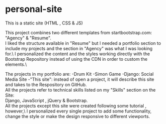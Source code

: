 # personal-site
This is a static site (HTML , CSS &amp; JS) 

This project combines two different templates from startbootstrap.com: "Agency" & "Resume". \
I liked the structure available in "Resume" but I needed a portfolio section to include my projects and the section in "Agency" was what I was looking for.\ 
I personalized the content and the styles working directly with the Bootstrap Repository instead of using the CDN in order to custom the elements.\

The projects in my portfolio are:
-Drum Kit
-Simon Game
-Django: Social Media Site
-"This site": instead of open a project, it will describe this site and takes to the Respository on GitHub.\
All the projects refer to technical skills listed on my "Skills" section on the Site:\
Django, JavaScript , jQuery & Bootstrap.\
All the projects except this site were created following some tutorial , however,\ 
I personalized every single project to add some functionality, change the style or make the design responsive to different viewports.
